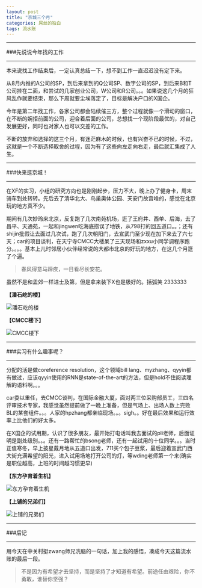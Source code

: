 ```yaml
---
layout: post
title: "京城三个月"
categories: 屌丝的独白
tags: 流水账
---
```


---

###先说说今年找的工作

---
本来说找工作结束后，一定认真总结一下，想不到工作一直迟迟没有定下来。

从8月内推的A公司的SP，到后来拿到的Q公司SP、数字公司的SP，到后来B和T公司挂在二面，和尝试的几家创业公司，W公司和R公司。。。如果说这几个月的狂风乱作就要结束，那么下周就要尘埃落定了，目标是解决户口的X国企。

今年是第二年找工作，各家公司都会陆续催三方，整个过程就像一个滑动的窗口，在不断的婉拒前面的公司，迎合着后面的公司，总想找一个现阶段最优的，对自己发展更好，同时也对家人也可以交差的工作。

不断的放弃和选择的这三个月，有迷茫麻木的时候，也有兴奋不已的时候，不过，这就是一个不断选择取舍的过程，因为有了这些向左走向右走，最后就汇集成了人生。

---

###快来逛京城！

---
在XF的实习，小组的研究方向也是刚刚起步，压力不大，晚上办了健身卡，周末骑车到处转转。先后去了清华北大、鸟巢奥体公园、天安门故宫啥的，感觉在北京玩的地方真不少。

期间有几次妙玲来北京，反复跑了几次南苑机场，逛了王府井、西单、后海，去了昌平、天通苑，一起和jingwen吃海底捞误了地铁，从798打的回五道口。。；还有shijin批假让去面过几次试，跑了几次朝阳门，去宣武门至少现在加下来去了六七天；car的项目谈判，在天宁寺CMCC大楼呆了三天现场和zxxu小同学调程序跑分。。。。基本上儿时邻居小伙伴经常说的大都市北京的好玩的地方，在这几个月逛了个遍。

>春风得意马蹄疾，一日看尽长安花。 

虽然不是和孟郊一样进士及第，但是拿来装下X也是极好的。括弧笑 2333333

__【潘石屹的楼】__

![潘石屹的楼](http://7xlhxb.com1.z0.glb.clouddn.com/569875500931372042.jpg)

__【CMCC楼下】__

![CMCC楼下](http://7xlhxb.com1.z0.glb.clouddn.com/724975430832131241.jpg)

---

###实习有什么趣事呢？

---
分配的活是做coreference resolution，这个领域bill lang、myzhang、qyyin都有做过，应该qyyin使用的RNN是state-of-the-art的方法，但是hold不住阅读理解的语料啊。。。

car委以重任，去CMCC谈判，在国际金融大厦，面对两三位采购部员工，三四名评审技术专家，我感觉虽然提前做了一晚上准备，但是气场上、出场人数上完败BL的某套组件。。。人家的hpzhang都亲临现场。。。sigh。。好在最后效果和运行效率上比他们的好太多。

在X国企的试用期，认识了很多朋友，最开始打电话叫我去面试的pli老师，后面证明是副处级别。。。还有一路帮忙的bsong老师，还有一起试用的十位同学。。。当时正值寒冬，早上披星戴月地从五道口出发，711买个包子豆浆，最后迎着宣武门西大街充满希望的阳光，进入试用场地打开公司的灯，等wding老师第一个来(确实是职位越高，上班的时间越习惯更早)

__【东方孕育着生机】__

![东方孕育着生机](http://7xlhxb.com1.z0.glb.clouddn.com/117343104877257173.jpg)

__【上铺的兄弟们】__

![上铺的兄弟们](http://7xlhxb.com1.z0.glb.clouddn.com/872057662182934536.jpg)

---
###后记

---

用今天在中关村挺zwang师兄洗脑的一句话，加上我的感悟，凑成今天这篇流水账的最后一段。

>不是因为有希望才去坚持，而是坚持了才知道有希望。前途任由艰险，你不勇敢，谁替你坚强？

